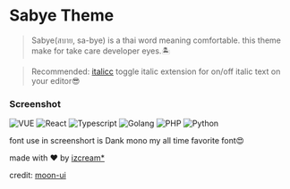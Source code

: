 # Sabye Theme

> Sabye(สบาย, sa-bye) is a thai word meaning comfortable. this theme make for take care developer eyes.🏝️

> Recommended: [italicc](https://marketplace.visualstudio.com/items?itemName=izcream.italicc) toggle italic extension for on/off italic text on your editor😎

### Screenshot


![VUE](screenshots/vue.png)
![React](screenshots/react.png)
![Typescript](screenshots/typescript.png)
![Golang](screenshots/golang.png)
![PHP](screenshots/php.png)
![Python](screenshots/python.png)

font use in screenshort is Dank mono my all time favorite font😍

made with ❤️ by [izcream*](https://github.com/izcream)

credit: [moon-ui](https://github.com/g3offrey/moon-ui)

